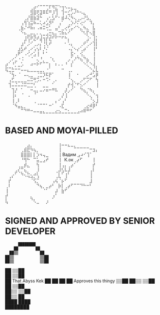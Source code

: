 ⠀⠀⠀⠀⠀⠀⠀⠀⢀⡴⠊⠉⠉⢉⠏⠻⣍⠑⢲⠢⠤⣄⣀  
⠀⠀⠀⠀⠀⠀⠀⠀⣻⣿⢟⣽⠿⠯⠛⡸⢹⠀⢹⠒⣊⡡⠜⠓⠢⣄  
⠀⠀⠀⠀⠀⠀⢀⡜⣿⣷⣽⠓⠀⢠⢂⣣⠋⠂⣾⠼⢌⠳⢄⢀⡠⠜⣣⡀  
⠀⠀⠀⠀⠀⢠⢻⢱⣭⠷⠤⢅⠴⣡⡻⠃⠀⢠⠁⠀⢀⡱⠜⠍⢔⠊⠀⠹⡄  
⠀⠀⠀⠀⢀⣷⠌⠚⠷⠆⠠⠶⠭⢒⣁⠀⣤⠃⣀⢔⢋⡤⠊⠑⣄⠳⣄⠀⣧  
⠀⠀⠀⠀⠀⠑⠦⣀⡤⣄⠄⢄⣀⣠⣒⢦⡄⠩⠷⠦⠊⠀⠀⠀⠈⠣⡏⠢⣿⠀  
⠀⠀⠀⠀⠀⠀⣸⢫⠟⣝⠞⣼⢲⡞⣞⠋⠋⠉⠋⠓⡄⠀⠀⠀⠀⠀⣨⠂⢸⡅  
⠀⠀⠀⠀⠀⣰⠃⡨⠊⢀⡠⡌⢘⢇⠞⠀⠀⠀⠀⠂⠡⡄⠀⠀⢀⠞⢁⠔⢹⡇  
⠀⠀⠀⠀⣰⣣⠞⢀⠔⢡⢢⠇⡘⠌⠀⠀⠀⠀⠀⠀⠠⡌⠢⡔⢁⡴⠁⠀⢸⠃  
⠀⠀⠀⢠⠟⠁⠠⢊⠔⣡⢸⠀⠃⠁⠀⠀⠀⠀⠀⠀⠀⣯⠂⡀⢪⡀⠀⠀⢸⠀  
⠀⢀⠔⣁⠐⠨⠀⠀⠈⠀⢄⠘⡀⠀⠈⢆⠀⠀⠀⠀⡠⢁⠜⠙⢦⠙⣦⠀⢸⠀  
⡴⠁⠘⡁⣀⡡⠀⠀⠴⠒⠗⠋⠉⠉⡆⠀⠆⠄⠄⠘⠀⡎⠀⠀⠀⠑⢅⠑⢼⡀  
⢯⣉⣓⠒⠒⠤⠤⣄⣀⣀⣀⣀⡀⠐⠁⠀⠀⠀⠒⠀⢀⡀⠀⠀⠀⠀⠀⠑⣌⣇  
⠀⠈⢳⠄⠈⠀⠤⢄⣀⠀⢈⣉⡹⠯⡟⠁⠀⠀⠀⠀⢸⠀⠀⠂⠀⠀⡠⠚⣡⡿  
⠀⢠⣋⣀⣀⣀⣀⠤⠭⢛⡩⠄⠒⠩⠂⢀⠄⠀⠀⠀⠈⢢⡀⠀⡠⠋⡩⠋⠀⢳  
⠀⢹⠤⠬⠤⠬⠭⣉⣉⢃⠀⠀⣀⣀⠀⠁⠀⠀⠀⠀⡞⢺⡈⠋⡢⠊⠀⠀⠀⢸  
⠀⠀⢹⡜⠀⠁⠀⠀⠒⢤⡄⠤⠔⠶⠒⠛⠧⠀⠀⡼⡠⠊⠀⠀⠙⢦⡈⠳⡄   
⠀⠀⢸⠆⠀⠈⠀⠠⠀⠈⠀⠀⠀⠀⠀⠀⠀⠀⡜⢸⠀⠀⠀⠀⠀⠀⠑⢄⠈⢲  
⠀⠀⢸⢀⠇⠀⠀⠀⠀⢀⠀⠀⠀⠀⠀⠀⡄⠊⢠⠃⠀⠀⠀⠀⠀⠀⠀⠈⡢⣸  
⠀⠀⠈⠳⣤⣄⡀⠀⠀⠀⠈⠉⠉⠁⠒⠁⠀⠠⣏⠀⠀⠀⠀⠀⠀⢀⣔⠾⡿⠃  
⠀⠀⠀⠀⠀⠉⠙⠛⠒⠤⠤⣤⣄⣀⣀⣀⣔⣢⣀⣉⣂⣀⣀⣠⠴⠿⠛⠋⠀  

# BASED AND MOYAI-PILLED

⠀⠀⠀⠀⠀⠀⠀⣠⡀⠀⠀⠀⠀⠀⠀⠀⠀⢰⠤⠤⣄⣀⡀  
⠀⠀⠀⠀⠀⢀⣾⣟⠳⢦⡀⠀⠀⠀⠀⠀⠀⢸⠀⠀⠀⠀⠉⠉⠉⠉⠉⠒⣲⡄  
⠀⠀⠀⠀⠀⣿⣿⣿⡇⡇⡱⠲⢤⣀⠀⠀⠀⢸ Вадим      ⣠⠴⠊⢹⠁  
⠀⠀⠀⠀⠀⠘⢻⠓⠀⠉⣥⣀⣠⠞⠀⠀⠀⢸⠀К.ок⢀⡴⠋⠀⠀⠀⢸  
⠀⠀⠀⠀⢀⣀⡾⣄⠀⠀⢳⠀⠀⠀⠀⠀⠀⢸⢠⡄⢀⡴⠁⠀⠀⠀⠀⠀⡞   
⠀⠀⠀⣠⢎⡉⢦⡀⠀⠀⡸⠀⠀⠀⠀⠀⢀⡼⣣⠧⡼⠀⠀⠀⠀⠀⠀⢠⠇  
⠀⢀⡔⠁⠀⠙⠢⢭⣢⡚⢣⠀⠀⠀⠀⠀⢀⣇⠁⢸⠁⠀⠀⠀⠀⠀⠀⢸  
⠀⡞⠀⠀⠀⠀⠀⠀⠈⢫⡉⠀⠀⠀⠀⢠⢮⠈⡦⠋⠀⠀⠀⠀⠀⠀⠀⣸  
⢀⠇⠀⠀⠀⠀⠀⠀⠀⠀⠙⢦⡀⣀⡴⠃⠀⡷⡇⢀⡴⠋⠉⠉⠙⠓⠒⠃  
⢸⠀⠀⠀⠀⠀⠀⠀⠀⠀⠀⠀⠈⠁⠀⠀⡼⠀⣷⠋  
⡞⠀⠀⠀⠀⠀⠀⠀⣄⠀⠀⠀⠀⠀⠀⡰⠁  
⢧⠀⠀⠀⠀⠀⠀⠀⠈⠣⣀⠀⠀⡰  

# SIGNED AND APPROVED BY SENIOR DEVELOPER


          ████████          
        ██        ██        
      ██▒▒          ██      
    ██▒▒            ▒▒██    
    ██▒▒            ▒▒██    
  ██                  ▒▒██  
  ██                  ▒▒██  
██   That Abyss Kek       ██
██                        ██
██ Approves this thingy ▒▒██
██▒▒                    ▒▒██
  ██                  ▒▒██  
  ██▒▒                ▒▒██  
    ██▒▒              ██    
      ████        ████      
          ████████  